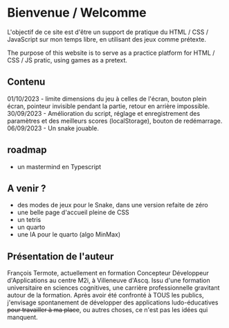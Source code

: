 # Bienvenue / Welcomme

L'objectif de ce site est d'être un support de pratique du HTML / CSS / JavaScript sur mon temps libre, en utilisant des jeux comme prétexte.

The purpose of this website is to serve as a practice platform for HTML / CSS / JS pratic, using games as a pretext.


## Contenu

01/10/2023 - limite dimensions du jeu à celles de l'écran, bouton plein écran, pointeur invisible pendant la partie, retour en arrière impossible.
30/09/2023 - Amélioration du script, réglage et enregistrement des paramètres et des meilleurs scores (localStorage), bouton de redémarrage.
06/09/2023 - Un snake jouable.

## roadmap

- un mastermind en Typescript


## A venir ?

- des modes de jeux pour le Snake, dans une version refaite de zéro
- une belle page d'accueil pleine de CSS
- un tetris
- un quarto
- une IA pour le quarto (algo MinMax)


## Présentation de l'auteur

François Termote, actuellement en formation Concepteur Développeur d'Applications au centre M2i, à Villeneuve d'Ascq. Issu d'une formation universitaire en sciences cognitives, une carrière professionnelle gravitant autour de la formation. Après avoir été confronté à TOUS les publics, j'envisage spontanement de développer des applications ludo-éducatives ~~pour travailler à ma place~~, ou autres choses, ce n'est pas les idées qui manquent.

